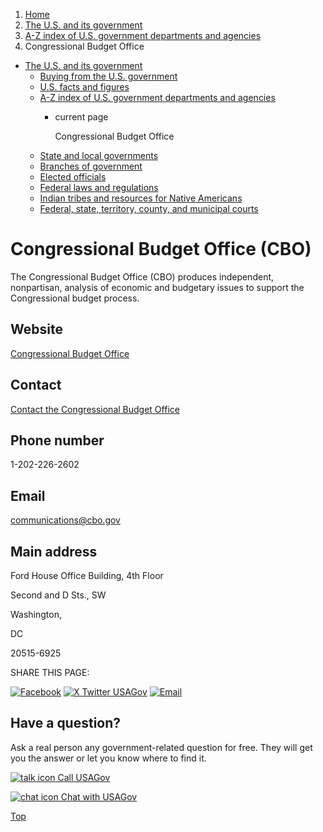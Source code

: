1. [Home](/)
2. [The U.S. and its government](/about-the-us)
3. [A-Z index of U.S. government departments and agencies](/agency-index)
4. Congressional Budget Office

* [The U.S. and its government](/about-the-us)
  + [Buying from the U.S. government](/buy-from-government)
  + [U.S. facts and figures](/facts-figures)
  + [A-Z index of U.S. government departments and agencies](/agency-index)
    - current page

      Congressional Budget Office
  + [State and local governments](/state-local-governments)
  + [Branches of government](/branches-of-government)
  + [Elected officials](/elected-officials)
  + [Federal laws and regulations](/laws-and-regulations)
  + [Indian tribes and resources for Native Americans](/tribes)
  + [Federal, state, territory, county, and municipal courts](/courts)

Congressional Budget Office
(CBO)
=================================

The Congressional Budget Office (CBO) produces independent, nonpartisan, analysis of economic and budgetary issues to support the Congressional budget process.

Website
-------

[Congressional Budget Office](https://www.cbo.gov/)

Contact
-------

[Contact the Congressional Budget Office](https://www.cbo.gov/about/contact)

Phone number
------------

1-202-226-2602

Email
-----

[communications@cbo.gov](mailto:communications@cbo.gov)

Main address
------------

Ford House Office Building, 4th Floor
  

Second and D Sts., SW
  

Washington,

DC

20515-6925

SHARE THIS PAGE:

[![Facebook](/themes/custom/usagov/images/social-media-icons/Facebook_Icon.svg)](https://www.facebook.com/sharer/sharer.php?u=https://www.usa.gov/agencies/congressional-budget-office&v=3)
[![X Twitter USAGov](/themes/custom/usagov/images/social-media-icons/X_Twitter_Icon.svg?version=2)](https://twitter.com/intent/tweet?source=webclient&text=https://www.usa.gov/agencies/congressional-budget-office)
[![Email](/themes/custom/usagov/images/social-media-icons/Email_Icon.svg?version=2)](mailto:?subject=https://www.usa.gov/agencies/congressional-budget-office)

Have a question?
----------------

Ask a real person any government-related question for free. They will get you the answer or let you know where to find it.

[![talk icon](/themes/custom/usagov/images/ICONS_talk.png)
Call USAGov](/phone)

[![chat icon](/themes/custom/usagov/images/ICONS_chat.png)
Chat with USAGov](/chat)

[Top](#main-content)